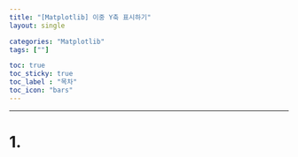 ```yaml
---
title: "[Matplotlib] 이중 Y축 표시하기"
layout: single

categories: "Matplotlib"
tags: [""]

toc: true
toc_sticky: true
toc_label : "목차"
toc_icon: "bars"
---
```


<small></small>

***

# 1. 